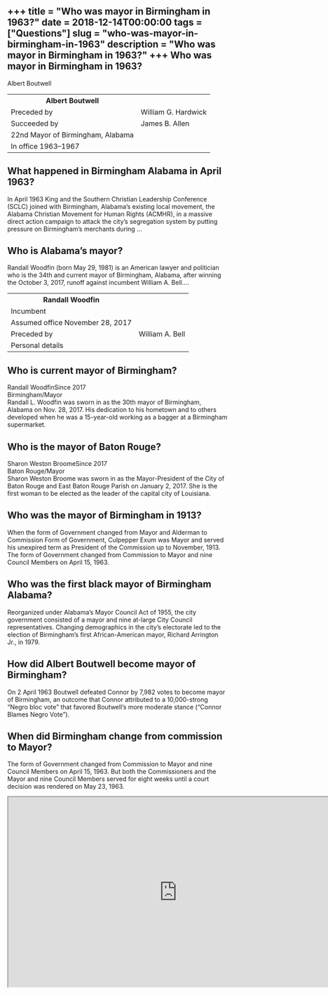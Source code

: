 +++
title = "Who was mayor in Birmingham in 1963?"
date = 2018-12-14T00:00:00
tags = ["Questions"]
slug = "who-was-mayor-in-birmingham-in-1963"
description = "Who was mayor in Birmingham in 1963?"
+++
Who was mayor in Birmingham in 1963?
------------------------------------

Albert Boutwell

<table><tr><th>Albert Boutwell</th></tr><tr><td>Preceded by</td><td>William G. Hardwick</td></tr><tr><td>Succeeded by</td><td>James B. Allen</td></tr><tr><td>22nd Mayor of Birmingham, Alabama</td></tr><tr><td>In office 1963–1967</td></tr></table>

What happened in Birmingham Alabama in April 1963?
--------------------------------------------------

In April 1963 King and the Southern Christian Leadership Conference (SCLC) joined with Birmingham, Alabama’s existing local movement, the Alabama Christian Movement for Human Rights (ACMHR), in a massive direct action campaign to attack the city’s segregation system by putting pressure on Birmingham’s merchants during …

Who is Alabama’s mayor?
-----------------------

Randall Woodfin (born May 29, 1981) is an American lawyer and politician who is the 34th and current mayor of Birmingham, Alabama, after winning the October 3, 2017, runoff against incumbent William A. Bell….

<table><tr><th>Randall Woodfin</th></tr><tr><td>Incumbent</td></tr><tr><td>Assumed office November 28, 2017</td></tr><tr><td>Preceded by</td><td>William A. Bell</td></tr><tr><td>Personal details</td></tr></table>

Who is current mayor of Birmingham?
-----------------------------------

Randall WoodfinSince 2017  
Birmingham/Mayor  
Randall L. Woodfin was sworn in as the 30th mayor of Birmingham, Alabama on Nov. 28, 2017. His dedication to his hometown and to others developed when he was a 15-year-old working as a bagger at a Birmingham supermarket.

Who is the mayor of Baton Rouge?
--------------------------------

Sharon Weston BroomeSince 2017  
Baton Rouge/Mayor  
Sharon Weston Broome was sworn in as the Mayor-President of the City of Baton Rouge and East Baton Rouge Parish on January 2, 2017. She is the first woman to be elected as the leader of the capital city of Louisiana.

Who was the mayor of Birmingham in 1913?
----------------------------------------

When the form of Government changed from Mayor and Alderman to Commission Form of Government, Culpepper Exum was Mayor and served his unexpired term as President of the Commission up to November, 1913. The form of Government changed from Commission to Mayor and nine Council Members on April 15, 1963.

Who was the first black mayor of Birmingham Alabama?
----------------------------------------------------

Reorganized under Alabama’s Mayor Council Act of 1955, the city government consisted of a mayor and nine at-large City Council representatives. Changing demographics in the city’s electorate led to the election of Birmingham’s first African-American mayor, Richard Arrington Jr., in 1979.

How did Albert Boutwell become mayor of Birmingham?
---------------------------------------------------

On 2 April 1963 Boutwell defeated Connor by 7,982 votes to become mayor of Birmingham, an outcome that Connor attributed to a 10,000-strong “Negro bloc vote” that favored Boutwell’s more moderate stance (“Connor Blames Negro Vote”).

When did Birmingham change from commission to Mayor?
----------------------------------------------------

The form of Government changed from Commission to Mayor and nine Council Members on April 15, 1963. But both the Commissioners and the Mayor and nine Council Members served for eight weeks until a court decision was rendered on May 23, 1963.

<iframe allow="accelerometer; autoplay; clipboard-write; encrypted-media; gyroscope; picture-in-picture" allowfullscreen="" class="__youtube_prefs__  epyt-is-override  no-lazyload" data-no-lazy="1" data-origheight="433" data-origwidth="770" data-skipgform_ajax_framebjll="" height="433" id="_ytid_68312" loading="lazy" src="https://www.youtube.com/embed/__2GqomCXLU?enablejsapi=1&autoplay=0&cc_load_policy=0&cc_lang_pref=&iv_load_policy=1&loop=0&modestbranding=0&rel=1&fs=1&playsinline=0&autohide=2&theme=dark&color=red&controls=1&" title="YouTube player" width="770"></iframe>